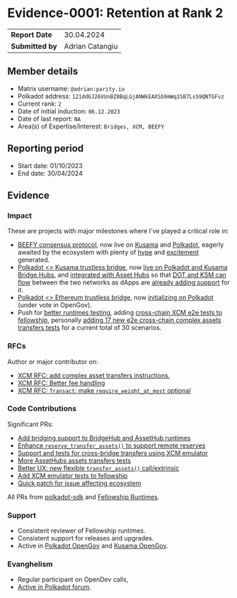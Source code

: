 # Evidence-0001: Retention at Rank 2

|                 |                 |
| --------------- |-----------------|
| **Report Date** | 30.04.2024      |
| **Submitted by**| Adrian Catangiu |

## Member details

- Matrix username: `@adrian:parity.io`
- Polkadot address: `121dd6J26VUnBZ8BqLGjANWkEAXSb9mWq1SB7LsS9QNTGFvz`
- Current rank: `2`
- Date of initial induction: `06.12.2023`
- Date of last report: `NA`
- Area(s) of Expertise/Interest: `Bridges, XCM, BEEFY`

## Reporting period

- Start date: 01/10/2023
- End date: 30/04/2024

## Evidence

### Impact

These are projects with major milestones where I've played a critical role in:

- [BEEFY consensus protocol](https://github.com/paritytech/polkadot-sdk/blob/master/substrate/client/consensus/beefy/README.md), now live on [Kusama](https://kusama.polkassembly.io/referenda/343) and [Polkadot](https://twitter.com/polkaworld_org/status/1779882346180960406), eagerly awaited by the ecosystem with plenty of [hype](https://www.binance.com/en/square/post/4641270690713) and [excitement](https://polkadotters.medium.com/from-kusama-to-polkadot-beefy-protocol-set-to-standardize-cross-chain-consensus-1e836bce774b) generated.
- [Polkadot <> Kusama trustless bridge](https://github.com/paritytech/polkadot-sdk/tree/master/bridges), now [live on Polkadot and Kusama Bridge Hubs](https://twitter.com/TheDotsMagazine/status/1777351423748870347), and [integrated with Asset Hubs](https://forum.polkadot.network/t/polkadot-kusama-bridge/2971/25) so that [DOT and KSM can flow](https://forum.polkadot.network/t/polkadot-kusama-bridge/2971/31) between the two networks as dApps are [already adding support](https://forum.polkadot.network/t/polkadot-kusama-bridge/2971/40) for it.
- [Polkadot <> Ethereum trustless bridge](https://docs.snowbridge.network/concepts), now [initializing on Polkadot](https://twitter.com/alice_und_bob/status/1783768045669826914) (under vote in OpenGov).
- Push for [better runtimes testing](https://github.com/polkadot-fellows/runtimes/issues/171#issuecomment-1935532409), adding [cross-chain XCM e2e tests to fellowship](https://github.com/polkadot-fellows/runtimes/issues/103), personally [adding 17 new e2e cross-chain complex assets transfers tests](https://github.com/paritytech/polkadot-sdk/commits/master/cumulus/parachains/integration-tests/emulated/tests) for a current total of 30 scenarios.

### RFCs

Author or major contributor on:
- [XCM RFC: add complex asset transfers instructions](https://github.com/paritytech/xcm-format/pull/54),
- [XCM RFC: Better fee handling](https://github.com/paritytech/xcm-format/pull/53)
- [XCM RFC: `Transact`: make `require_weight_at_most` optional](https://github.com/paritytech/xcm-format/pull/55)

### Code Contributions

Significant PRs:
- [Add bridging support to BridgeHub and AssetHub runtimes](https://github.com/paritytech/polkadot-sdk/pull/1215)
- [Enhance `reserve_transfer_assets()` to support remote reserves](https://github.com/paritytech/polkadot-sdk/pull/1672)
- [Support and tests for cross-bridge transfers using XCM emulator](https://github.com/paritytech/polkadot-sdk/pull/2251)
- [More AssetHubs assets transfers tests](https://github.com/paritytech/polkadot-sdk/pull/2488)
- [Better UX: new flexible `transfer_assets()` call/extrinsic](https://github.com/paritytech/polkadot-sdk/pull/2388)
- [Add XCM emulator tests to fellowship](https://github.com/polkadot-fellows/runtimes/pull/114)
- [Quick patch for issue affecting ecosystem](https://github.com/paritytech/polkadot-sdk/pull/3142)

All PRs from [polkadot-sdk](https://github.com/paritytech/polkadot-sdk/pulls?q=is%3Apr+author%3Aacatangiu+is%3Aclosed) and [Fellowship Runtimes](https://github.com/polkadot-fellows/runtimes/pulls?q=is%3Apr+is%3Aclosed+author%3Aacatangiu).

### Support
- Consistent reviewer of Fellowship runtimes.
- Consistent support for releases and upgrades.
- Active in [Polkadot OpenGov](https://polkadot.polkassembly.io/user/kata) and [Kusama OpenGov](https://kusama.polkassembly.io/user/kata).

### Evanghelism
- Regular participant on OpenDev calls,
- [Active in Polkadot forum](https://forum.polkadot.network/u/acatangiu/activity).